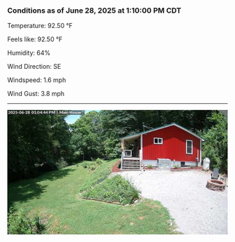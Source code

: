 ### Conditions as of June 28, 2025 at 1:10:00 PM CDT 

Temperature: 92.50 &deg;F

Feels like: 92.50 &deg;F

Humidity: 64%

Wind Direction: SE

Windspeed: 1.6 mph

Wind Gust: 3.8 mph

---

<img src="./images/latest.jpeg"/>

